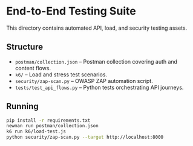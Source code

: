 # End-to-End Testing Suite

This directory contains automated API, load, and security testing assets.

## Structure
- `postman/collection.json` – Postman collection covering auth and content flows.
- `k6/` – Load and stress test scenarios.
- `security/zap-scan.py` – OWASP ZAP automation script.
- `tests/test_api_flows.py` – Python tests orchestrating API journeys.

## Running

```bash
pip install -r requirements.txt
newman run postman/collection.json
k6 run k6/load-test.js
python security/zap-scan.py --target http://localhost:8000
```

